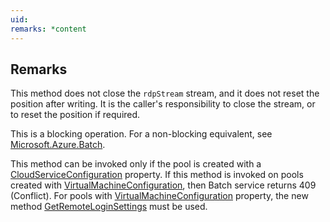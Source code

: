 ```yaml
---
uid: 
remarks: *content
---
```

## Remarks  
 This method does not close the `rdpStream` stream, and it does not reset the position after writing.             It is the caller's responsibility to close the stream, or to reset the position if required.  
  
 This is a blocking operation. For a non-blocking equivalent, see [Microsoft.Azure.Batch](assetId:///N:Microsoft.Azure.Batch?qualifyHint=False&autoUpgrade=True).  
  
 This method can be invoked only if the pool is created with a [CloudServiceConfiguration](assetId:///T:Microsoft.Azure.Batch.CloudServiceConfiguration?qualifyHint=False&autoUpgrade=True) property.              If this method is invoked on pools created with [VirtualMachineConfiguration](assetId:///T:Microsoft.Azure.Batch.VirtualMachineConfiguration?qualifyHint=False&autoUpgrade=True), then Batch service returns 409 (Conflict).              For pools with [VirtualMachineConfiguration](assetId:///T:Microsoft.Azure.Batch.VirtualMachineConfiguration?qualifyHint=False&autoUpgrade=True) property, the new method [GetRemoteLoginSettings](assetId:///M:Microsoft.Azure.Batch.PoolOperations.GetRemoteLoginSettings(System.String,System.String,System.Collections.Generic.IEnumerable{Microsoft.Azure.Batch.BatchClientBehavior})?qualifyHint=False&autoUpgrade=True) must be used.